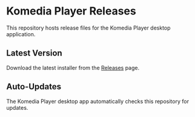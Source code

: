 # Komedia Player Releases

This repository hosts release files for the Komedia Player desktop application.

## Latest Version
Download the latest installer from the [Releases](https://github.com/azzavale/komediaplayer/releases) page.

## Auto-Updates
The Komedia Player desktop app automatically checks this repository for updates.

